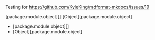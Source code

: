 Testing for <https://github.com/KyleKing/mdformat-mkdocs/issues/19>

[package.module.object][]
[Object][package.module.object]

- [package.module.object][]
- [Object][package.module.object]
